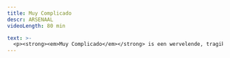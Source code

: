 ```yaml
---
title: Muy Complicado
descr: ARSENAAL
videoLength: 80 min

text: >-
  <p><strong><em>Muy Complicado</em></strong> is een wervelende, tragikomische voorstelling waarin vier spelers omgaan met het lijden van de mens als soort. De personages lijken weggelopen uit films van de Spaanse cineast Pedro Almodovar.</p><p>Met fel gekleurd pathos en drama boren ze een emotionele plek aan die groter is dan het leven zelf. De dingen des levens worden uitvergroot met maar één doel: (h)erkenning en troost.</p><h5>Credits</h5><p>van en met Laurence Roothooft, Els Olaerts, Steven Beersmans, Randi De Vlieghe<br><br>coaching Jan Sobrie<br>vormgeving Michiel Van Cauwelaert<br>kostuum Maartje van Bourgognie<br><br>een productie van ARSENAAL/LAZARUS<br><br>foto Guy Kokken</p><p>‍</p><p>opname video door<a href="http://www.beeldstorm.be"> Beeldstorm</a> o.l.v. Jan Bosteels&nbsp;&nbsp;</p><p><br></p>
---
```

